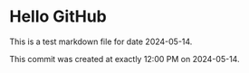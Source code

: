 # Hello GitHub
This is a test markdown file for date 2024-05-14.

This commit was created at exactly 12:00 PM on 2024-05-14.
